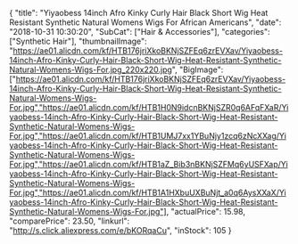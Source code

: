 {
	"title": "Yiyaobess 14inch Afro Kinky Curly Hair Black Short Wig Heat Resistant Synthetic Natural Womens Wigs For African Americans",
	"date": "2018-10-31 10:30:20",
	"SubCat": ["Hair & Accessories"],
	"categories": ["Synthetic Hair"],
	"thumbnailImage": "https://ae01.alicdn.com/kf/HTB176jriXkoBKNjSZFEq6zrEVXav/Yiyaobess-14inch-Afro-Kinky-Curly-Hair-Black-Short-Wig-Heat-Resistant-Synthetic-Natural-Womens-Wigs-For.jpg_220x220.jpg",
	"BigImage": ["https://ae01.alicdn.com/kf/HTB176jriXkoBKNjSZFEq6zrEVXav/Yiyaobess-14inch-Afro-Kinky-Curly-Hair-Black-Short-Wig-Heat-Resistant-Synthetic-Natural-Womens-Wigs-For.jpg","https://ae01.alicdn.com/kf/HTB1H0N9idcnBKNjSZR0q6AFqFXaR/Yiyaobess-14inch-Afro-Kinky-Curly-Hair-Black-Short-Wig-Heat-Resistant-Synthetic-Natural-Womens-Wigs-For.jpg","https://ae01.alicdn.com/kf/HTB1UMJ7xx1YBuNjy1zcq6zNcXXag/Yiyaobess-14inch-Afro-Kinky-Curly-Hair-Black-Short-Wig-Heat-Resistant-Synthetic-Natural-Womens-Wigs-For.jpg","https://ae01.alicdn.com/kf/HTB1aZ_Bib3nBKNjSZFMq6yUSFXap/Yiyaobess-14inch-Afro-Kinky-Curly-Hair-Black-Short-Wig-Heat-Resistant-Synthetic-Natural-Womens-Wigs-For.jpg","https://ae01.alicdn.com/kf/HTB1A1HXbuUXBuNjt_a0q6AysXXaX/Yiyaobess-14inch-Afro-Kinky-Curly-Hair-Black-Short-Wig-Heat-Resistant-Synthetic-Natural-Womens-Wigs-For.jpg"],
	"actualPrice": 15.98,
	"comparePrice": 23.50,
	"linkurl": "http://s.click.aliexpress.com/e/bKORqaCu",
	"inStock": 105
}
